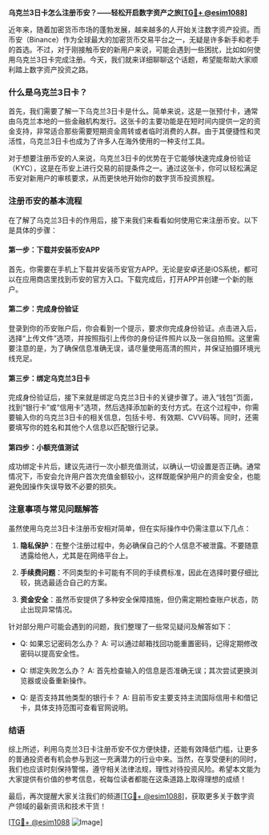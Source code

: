 **乌克兰3日卡怎么注册币安？——轻松开启数字资产之旅[[TG💪+ @esim1088](https://t.me/s/esim1088)]**

近年来，随着加密货币市场的蓬勃发展，越来越多的人开始关注数字资产投资。而币安（Binance）作为全球最大的加密货币交易平台之一，无疑是许多新手和老手的首选。不过，对于刚接触币安的新用户来说，可能会遇到一些困扰，比如如何使用乌克兰3日卡完成注册。今天，我们就来详细聊聊这个话题，希望能帮助大家顺利踏上数字资产投资之路。

### 什么是乌克兰3日卡？

首先，我们需要了解一下乌克兰3日卡是什么。简单来说，这是一张预付卡，通常由乌克兰本地的一些金融机构发行。这张卡的主要功能是在短时间内提供一定的资金支持，非常适合那些需要短期资金周转或者临时消费的人群。由于其便捷性和灵活性，乌克兰3日卡也成为了许多人在海外使用的一种支付工具。

对于想要注册币安的人来说，乌克兰3日卡的优势在于它能够快速完成身份验证（KYC），这是在币安上进行交易的前提条件之一。通过这张卡，你可以轻松满足币安对新用户的审核要求，从而更快地开始你的数字货币投资旅程。

### 注册币安的基本流程

在了解了乌克兰3日卡的作用后，接下来我们来看看如何使用它来注册币安。以下是具体的步骤：

#### 第一步：下载并安装币安APP

首先，你需要在手机上下载并安装币安官方APP。无论是安卓还是iOS系统，都可以在应用商店里找到币安的官方入口。下载完成后，打开APP并创建一个新的账户。

#### 第二步：完成身份验证

登录到你的币安账户后，你会看到一个提示，要求你完成身份验证。点击进入后，选择“上传文件”选项，并按照指引上传你的身份证件照片以及一张自拍照。这里需要注意的是，为了确保信息准确无误，请尽量使用高清的照片，并保证拍摄环境光线充足。

#### 第三步：绑定乌克兰3日卡

完成身份验证后，接下来就是绑定乌克兰3日卡的关键步骤了。进入“钱包”页面，找到“银行卡”或“信用卡”选项，然后选择添加新的支付方式。在这个过程中，你需要输入你的乌克兰3日卡的相关信息，包括卡号、有效期、CVV码等。同时，还需要填写你的姓名和其他个人信息以匹配银行记录。

#### 第四步：小额充值测试

成功绑定卡片后，建议先进行一次小额充值测试，以确认一切设置是否正确。通常情况下，币安会允许用户首次充值金额较小，这样既能保护用户的资金安全，也能避免因操作失误导致不必要的损失。

### 注意事项与常见问题解答

虽然使用乌克兰3日卡注册币安相对简单，但在实际操作中仍需注意以下几点：

1. **隐私保护**：在整个注册过程中，务必确保自己的个人信息不被泄露。不要随意透露给他人，尤其是在网络平台上。
   
2. **手续费问题**：不同类型的卡可能有不同的手续费标准，因此在选择时要仔细比较，挑选最适合自己的方案。

3. **资金安全**：虽然币安提供了多种安全保障措施，但仍需定期检查账户状态，防止出现异常情况。

针对部分用户可能会遇到的问题，我们整理了一些常见疑问及解答如下：

- Q: 如果忘记密码怎么办？
  A: 可以通过邮箱找回功能重置密码，记得定期修改密码以提高安全性。

- Q: 绑定失败怎么办？
  A: 首先检查输入的信息是否准确无误；其次尝试更换浏览器或设备重新操作。

- Q: 是否支持其他类型的银行卡？
  A: 目前币安主要支持主流国际信用卡和借记卡，具体支持范围可查看官网说明。

### 结语

综上所述，利用乌克兰3日卡注册币安不仅方便快捷，还能有效降低门槛，让更多的普通投资者有机会参与到这一充满潜力的行业中来。当然，在享受便利的同时，我们也应该时刻保持警惕，遵守相关法律法规，理性对待投资风险。希望本文能为大家提供有价值的参考信息，祝每位读者都能在这条道路上取得理想的成绩！

最后，再次提醒大家关注我们的频道[[TG💪+ @esim1088](https://t.me/s/esim1088)]，获取更多关于数字资产领域的最新资讯和技术干货！ 

[[TG💪+ @esim1088](https://t.me/s/esim1088) ![Image](https://i.postimg.cc/4NQfJmqS/Snipaste-2025-05-13-00-14-12.png)]